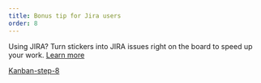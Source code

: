 ```yaml
---
title: Bonus tip for Jira users 
order: 8
---
```


Using JIRA? Turn stickers into JIRA issues right on the board to speed up your work.
[Learn more](https://help.miro.com/hc/en-us/articles/360017572434-Jira-Cards)

[Kanban-step-8](howTo:Kanban-step-8)
